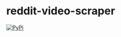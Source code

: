 # reddit-video-scraper

[![PyPi](https://img.shields.io/badge/working%20?logo=%F0%9F%A4%96&label=algo)](https://pypi.org/project/yt-dlp "PyPi")
